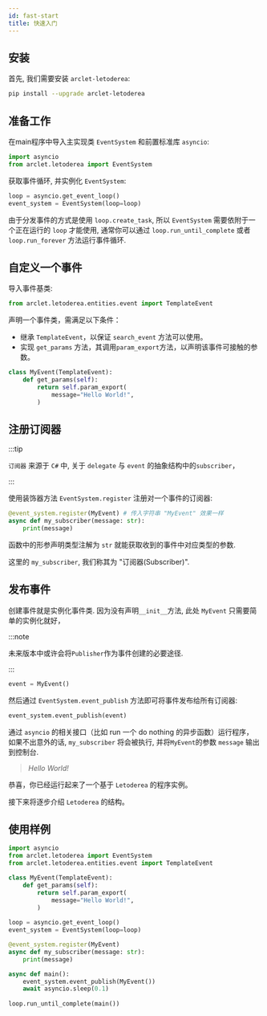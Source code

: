 ```yaml
---
id: fast-start
title: 快速入门
---
```


## 安装

首先, 我们需要安装 `arclet-letoderea`:

```bash
pip install --upgrade arclet-letoderea
```

## 准备工作

在main程序中导入主实现类 `EventSystem` 和前置标准库 `asyncio`:

```python title="/src/test_letoderea.py"
import asyncio
from arclet.letoderea import EventSystem
```

获取事件循环, 并实例化 `EventSystem`:

```python
loop = asyncio.get_event_loop()
event_system = EventSystem(loop=loop)
```

由于分发事件的方式是使用 `loop.create_task`, 所以 `EventSystem` 需要依附于一个正在运行的 `loop` 才能使用,
通常你可以通过 `loop.run_until_complete` 或者 `loop.run_forever` 方法运行事件循环.

## 自定义一个事件

导入事件基类:

```python
from arclet.letoderea.entities.event import TemplateEvent
```

声明一个事件类，需满足以下条件：
 - 继承 `TemplateEvent`，以保证 `search_event` 方法可以使用。
 - 实现 `get_params` 方法，其调用`param_export`方法，以声明该事件可接触的参数。

```python
class MyEvent(TemplateEvent):
    def get_params(self):
        return self.param_export(
            message="Hello World!",
        )
```

## 注册订阅器

:::tip

`订阅器` 来源于 `C#` 中, 关于 `delegate` 与 `event` 的抽象结构中的`subscriber`，

:::

使用装饰器方法 `EventSystem.register` 注册对一个事件的订阅器:

```python
@event_system.register(MyEvent) # 传入字符串 "MyEvent" 效果一样
async def my_subscriber(message: str):
    print(message)
```

函数中的形参声明类型注解为 `str` 就能获取收到的事件中对应类型的参数.

这里的 `my_subscriber`, 我们称其为 "订阅器(Subscriber)".

## 发布事件

创建事件就是实例化事件类. 因为没有声明`__init__`方法, 此处 `MyEvent` 只需要简单的实例化就好，

:::note

未来版本中或许会将`Publisher`作为事件创建的必要途径.

:::

```python
event = MyEvent()
```

然后通过 `EventSystem.event_publish` 方法即可将事件发布给所有订阅器:

```python
event_system.event_publish(event)
```

通过 `asyncio` 的相关接口（比如 run 一个 do nothing 的异步函数）运行程序，
如果不出意外的话, `my_subscriber` 将会被执行, 并将`MyEvent`的参数 `message` 输出到控制台.

> _Hello World!_

恭喜，你已经运行起来了一个基于 `Letoderea` 的程序实例。

接下来将逐步介绍 `Letoderea` 的结构。

## 使用样例
```python
import asyncio
from arclet.letoderea import EventSystem
from arclet.letoderea.entities.event import TemplateEvent

class MyEvent(TemplateEvent):
    def get_params(self):
        return self.param_export(
            message="Hello World!",
        )
 
loop = asyncio.get_event_loop()
event_system = EventSystem(loop=loop)

@event_system.register(MyEvent)
async def my_subscriber(message: str):
    print(message)

async def main():
    event_system.event_publish(MyEvent())
    await asyncio.sleep(0.1)
    
loop.run_until_complete(main())
```